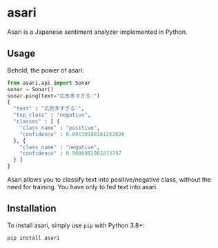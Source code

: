 # asari

Asari is a Japanese sentiment analyzer implemented in Python.

## Usage

Behold, the power of asari:

```python
from asari.api import Sonar
sonar = Sonar()
sonar.ping(text="広告多すぎる♡")
{
  "text" : "広告多すぎる♡",
  "top_class" : "negative",
  "classes" : [ {
    "class_name" : "positive",
    "confidence" : 0.09130180181262026
  }, {
    "class_name" : "negative",
    "confidence" : 0.9086981981873797
  } ]
}
```

Asari allows you to classify text into positive/negative class, without the need for training. You have only to fed text into asari.

## Installation

To install asari, simply use `pip` with Python 3.8+:

```bash
pip install asari
```
